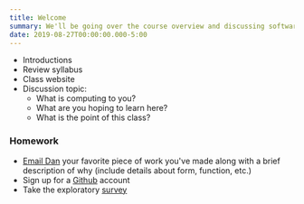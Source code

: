 ```yaml
---
title: Welcome
summary: We'll be going over the course overview and discussing software, programming languages, and technical requirements for this course
date: 2019-08-27T00:00:00.000-5:00
---
```


- Introductions
- Review syllabus
- Class website
- Discussion topic:
  - What is computing to you?
  - What are you hoping to learn here?
  - What is the point of this class?

### Homework

- [Email Dan](mailto:leatherd@newschool.edu) your favorite piece of work you've made along with a brief description of why (include details about form, function, etc.)
- Sign up for a [Github](https://github.com) account
- Take the exploratory [survey](https://prmlg.ht/2RHDhfI)